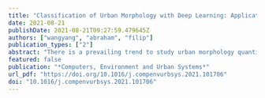 ```yaml
---
title: "Classification of Urban Morphology with Deep Learning: Application on Urban Vitality"
date: 2021-08-21
publishDate: 2021-08-21T09:27:59.479645Z
authors: ["wangyang", "abraham", "filip"]
publication_types: ["2"]
abstract: "There is a prevailing trend to study urban morphology quantitatively thanks to the growing accessibility to various forms of spatial big data, increasing computing power, and use cases benefiting from such information. The methods developed up to now measure urban morphology with numerical indices describing density, proportion, and mixture, but they do not directly represent morphological features from the human's visual and intuitive perspective. We take the first step to bridge the gap by proposing a deep learning-based technique to automatically classify road networks into four classes on a visual basis. The method is implemented by generating an image of the street network (Colored Road Hierarchy Diagram), which we introduce in this paper, and classifying it using a deep convolutional neural network (ResNet-34). The model achieves an overall classification accuracy of 0.875. Nine cities around the world are selected as the study areas with their road networks acquired from OpenStreetMap. Latent subgroups among the cities are uncovered through clustering on the percentage of each road network category. In the subsequent part of the paper, we focus on the usability of such classification: we apply our method in a case study of urban vitality prediction. An advanced tree-based regression model (LightGBM) is for the first time designated to establish the relationship between morphological indices and vitality indicators. The effect of road network classification is found to be small but positively associated with urban vitality. This work expands the toolkit of quantitative urban morphology study with new techniques, supporting further studies in the future."
featured: false
publication: "*Computers, Environment and Urban Systems*"
url_pdf: "https://doi.org/10.1016/j.compenvurbsys.2021.101706"
doi: "10.1016/j.compenvurbsys.2021.101706"
---
```

